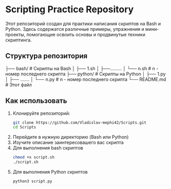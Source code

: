 # Scripting Practice Repository

Этот репозиторий создан для практики написания скриптов на Bash и Python. Здесь содержатся различные примеры, упражнения и мини-проекты, помогающие освоить основы и продвинутые техники скриптинга.

## Структура репозитория
├── bash/ # Скрипты на Bash
│ ├── 1.sh
│ ├──.........
│ └── n.sh # n - номер последнего скрипта
├── python/ # Скрипты на Python
│ ├── 1.py
│ ├── .......
│ └── n.py # n - номер последнего скрипта
└── README.md # Этот файл



## Как использовать

1. Клонируйте репозиторий:
   ```bash
   git clone https://github.com/Vladislav-mephi42/Scripts.git
   cd Scripts
2. Перейдите в нужную директорию (Bash или Python)
3. Изучите описание заинтересовашего вас скрипта
4. Для выполнения bash скриптов 
    ```bash
    chmod +x script.sh
    ./script.sh
5. Для выполнения Python скриптов
    ```bash
    python3 script.py
